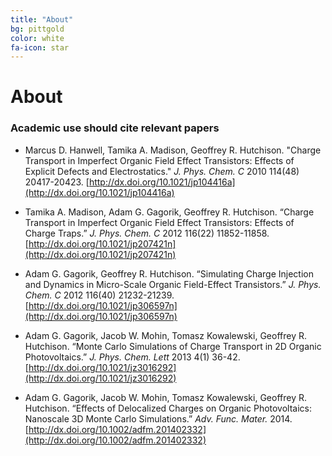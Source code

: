 ```yaml
---
title: "About"
bg: pittgold
color: white
fa-icon: star
---
```


# About

### Academic use should cite relevant papers

 * Marcus D. Hanwell, Tamika A. Madison, Geoffrey R. Hutchison.
 "Charge Transport in Imperfect Organic Field Effect Transistors: Effects of Explicit Defects and Electrostatics."
 *J. Phys. Chem. C* 2010 114(48) 20417-20423.
 [http://dx.doi.org/10.1021/jp104416a](http://dx.doi.org/10.1021/jp104416a)

 * Tamika A. Madison, Adam G. Gagorik, Geoffrey R. Hutchison.
 “Charge Transport in Imperfect Organic Field Effect Transistors: Effects of Charge Traps.”
 *J. Phys. Chem. C* 2012 116(22) 11852-11858.
 [http://dx.doi.org/10.1021/jp207421n](http://dx.doi.org/10.1021/jp207421n)

 * Adam G. Gagorik, Geoffrey R. Hutchison.
 “Simulating Charge Injection and Dynamics in Micro-Scale Organic Field-Effect Transistors.”
 *J. Phys. Chem. C* 2012 116(40) 21232-21239.
 [http://dx.doi.org/10.1021/jp306597n](http://dx.doi.org/10.1021/jp306597n)

 * Adam G. Gagorik, Jacob W. Mohin, Tomasz Kowalewski, Geoffrey R. Hutchison.
 “Monte Carlo Simulations of Charge Transport in 2D Organic Photovoltaics.”
 *J. Phys. Chem. Lett* 2013 4(1) 36-42.
 [http://dx.doi.org/10.1021/jz3016292](http://dx.doi.org/10.1021/jz3016292)

 * Adam G. Gagorik, Jacob W. Mohin, Tomasz Kowalewski, Geoffrey R. Hutchison.
 “Effects of Delocalized Charges on Organic Photovoltaics: Nanoscale 3D Monte Carlo Simulations.”
 *Adv. Func. Mater.* 2014.
 [http://dx.doi.org/10.1002/adfm.201402332](http://dx.doi.org/10.1002/adfm.201402332)